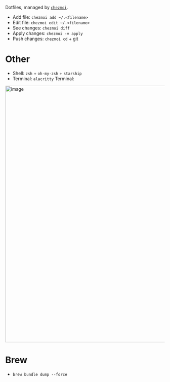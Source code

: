 Dotfiles, managed by [`chezmoi`](https://www.chezmoi.io/quick-start/#start-using-chezmoi-on-your-current-machine).

* Add file: `chezmoi add ~/.<filename>`
* Edit file: `chezmoi edit ~/.<filename>`
* See changes: `chezmoi diff` 
* Apply changes: `chezmoi -v apply`
* Push changes: `chezmoi cd` + git

# Other
* Shell: `zsh` + `oh-my-zsh` + `starship`
* Terminal: `alacritty`
Terminal:
<img width="809" alt="image" src="https://user-images.githubusercontent.com/5310116/156411310-b2bb25bd-8f85-46cd-ad68-36faecfac6c0.png">

# Brew
* `brew bundle dump --force`

